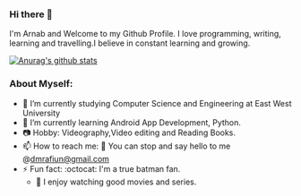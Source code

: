 ### Hi there 👋

I'm Arnab and Welcome to my Github Profile.
I love programming, writing, learning and travelling.I believe in constant learning and growing. 


[![Anurag's github stats](https://github-readme-stats.vercel.app/api?username=dmrafiun)](https://github.com/anuraghazra/github-readme-stats)

### About Myself:

- 🔭 I’m currently studying Computer Science and Engineering at East West University
- 🌱 I’m currently learning Android App Development, Python.
- 📷 Hobby: Videography,Video editing and Reading Books.
- 📫 How to reach me:
  :e-mail: You can stop and say hello to me @dmrafiun@gmail.com 
- ⚡ Fun fact: 
   :octocat: I'm a true batman fan.
   -  :movie_camera: I enjoy watching good movies and series.

